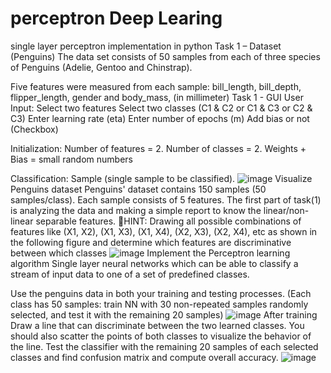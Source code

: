 # perceptron Deep Learing
single layer perceptron implementation in python
Task 1 – Dataset (Penguins)
The data set consists of 50 samples from each of three species of Penguins (Adelie, Gentoo and Chinstrap).  

Five features were measured from each sample: bill_length, bill_depth, flipper_length, gender and body_mass, (in millimeter)
Task 1 - GUI
User Input:
 Select two features
 Select two classes (C1 & C2 or C1 & C3 or C2 & C3)
 Enter learning rate (eta)
 Enter number of epochs (m)
 Add bias or not (Checkbox)

Initialization:
Number of features = 2.
Number of classes = 2.
Weights + Bias = small random numbers

Classification:
 Sample (single sample to be classified).
![image](https://user-images.githubusercontent.com/77200939/202291182-83672fbf-14bb-45f6-a1c9-c236a8dcbc84.png)
Visualize Penguins dataset
Penguins' dataset contains 150 samples (50 samples/class). Each sample consists of 5 features.
The first part of task(1) is analyzing the data and making a simple report to know the linear/non-linear separable features. HINT: Drawing all possible combinations of features like (X1, X2), (X1, X3), (X1, X4), (X2, X3), (X2, X4), etc as shown in the following figure and determine which features are discriminative between which classes
![image](https://user-images.githubusercontent.com/77200939/202291239-c15a4c9e-8491-4ff3-aaaf-f1bd7bb44e22.png)
Implement the Perceptron learning algorithm
Single layer neural networks which can be able to classify a stream of input data to one of a set of predefined classes.

Use the penguins data in both your training and testing processes. (Each class has 50 samples: train NN with 30 non-repeated samples randomly selected, and test it with the remaining 20 samples)
![image](https://user-images.githubusercontent.com/77200939/202291287-614bebfe-e483-4247-a2c6-7c7abeefe3f2.png)
After training
Draw a line that can discriminate between the two learned classes. You should also scatter the points of both classes to visualize the behavior of the line.
Test the classifier with the remaining 20 samples of each selected classes and find confusion matrix and compute overall accuracy.
![image](https://user-images.githubusercontent.com/77200939/202291339-838617ff-4ded-4f71-84b1-360705cf718f.png)



